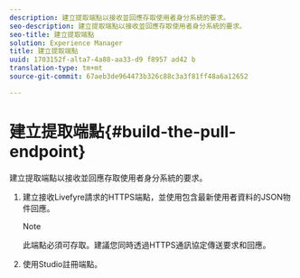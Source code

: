 ```yaml
---
description: 建立提取端點以接收並回應存取使用者身分系統的要求。
seo-description: 建立提取端點以接收並回應存取使用者身分系統的要求。
seo-title: 建立提取端點
solution: Experience Manager
title: 建立提取端點
uuid: 1703152f-alta7-4a88-aa33-d9 f8957 ad42 b
translation-type: tm+mt
source-git-commit: 67aeb3de964473b326c88c3a3f81ff48a6a12652

---
```



# 建立提取端點{#build-the-pull-endpoint}

建立提取端點以接收並回應存取使用者身分系統的要求。

1. 建立接收Livefyre請求的HTTPS端點，並使用包含最新使用者資料的JSON物件回應。

   >[!NOTE]
   >
   >此端點必須可存取。建議您同時透過HTTPS通訊協定傳送要求和回應。

1. 使用Studio註冊端點。
